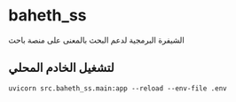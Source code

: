 # baheth_ss

الشيفرة البرمجية لدعم البحث بالمعنى على منصة باحث

## لتشغيل الخادم المحلي

```
uvicorn src.baheth_ss.main:app --reload --env-file .env
```
